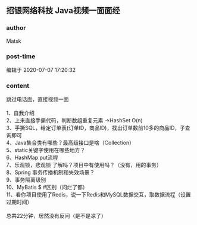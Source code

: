 ## 招银网络科技 Java视频一面面经
### author 
Matsk
### post-time 

编辑于  2020-07-07 17:20:32
### content 
<div class="post-topic-des nc-post-content">
 <div>
  跳过电话面，直接视频一面
 </div>
 <div>
  <br/>
 </div>
 <div>
  1、自我介绍
 </div>
 <div>
  2、上来直接手撕代码，判断数组重复元素 -&gt;HashSet O(n)
 </div>
 <div>
  3、手撕SQL，给定订单表(订单ID，商品ID)，找出订单数前10多的商品ID，子查询即可
 </div>
 <div>
  4、Java集合类有哪些？最高级接口是啥（Collection）
 </div>
 <div>
  5、static关键字使用在哪些地方？
 </div>
 <div>
  6、HashMap put流程
 </div>
 <div>
  7、乐观锁，悲观锁 了解吗？项目中有使用吗？（没有，用的事务）
 </div>
 <div>
  8、Spring 事务传播机制和失效场景？
 </div>
 <div>
  9、事务隔离级别
 </div>
 <div>
  10、MyBatis $ #区别（问烂了都）
 </div>
 <div>
  11、看你项目使用了Redis，说一下Redis和MySQL数据交互，取数据流程（设置过期时间）
 </div>
 <div>
  <br/>
 </div>
 <div>
  总共22分钟，居然没有反问（是不是凉了）
 </div>
</div>
